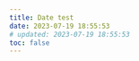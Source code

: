 ```yaml
---
title: Date test
date: 2023-07-19 18:55:53
# updated: 2023-07-19 18:55:53
toc: false
---
```


<FormatDate format="MMM d" />

<FormatDate format="MMM d, yyyy" />

<FormatDate date="2023-07-19T00:00:00+08:00" format="d MMM yyyy" />

<FormatDate date="1847-05-16T00:01:15.000Z" format="yyyy-MM-dd HH:mm:ss" />

<FormatDate format="EEEE, MMMM d, yyyy" />

<FormatDate format="EEEE, d MMMM yyyy" />

<FormatDate format="yyyyMMdd" />

<FormatDate format="yy/MM/dd" />

<FormatDate format="HH:mm:ss" />

<FormatDate format="h:mm a" />

<FormatDate format="hh 'o''clock' a, zzzz" />

<FormatDate format="K:mm a, z" />

<FormatDate date="2023-07-19T00:00:00+08:00" format="EEEE, d MMMM yyyy" />

<FormatDate date="2023-07-19T00:00:00+08:00" format="yyyyMMdd" />

<FormatDate :date="1722589089" format="yyyyMMdd" />

<FormatDate data="2021.3.1 12:00" format="yyyyMMddHHmmss" />

<FormatDate format="yyMMdd" />

<FormatDate format="yyyy/MM/dd" />

<FormatDate format="yyyy/MM/dd HH:mm" />

<FormatDate format="X" />

<FormatDate format="x" />

<FormatDate format="yyyy-MM-dd'T'HH:mm:ssXXX" />

<FormatDate format="yyyy-MM-dd'T'HH:mm:ss.SSSXXX" />

<FormatDate :date="1722589089" format="T" />

<FormatDate format="R" />

<FormatDate format="do" />

<FormatDate date="2004-06-16T00:00:00+08:00" format="yyyy-MM-dd HH:mm:ssxxx zzz" :options="{ timeZone: 'Europe/Berlin'  }" />

<FormatDate date="2004-06-16 00:00:00" format="yyyy-MM-dd HH:mm:ssxxx zzz" :options="{ timeZone: 'Europe/Berlin'  }" />

<FormatDate date="2004-06-16 00:00:00" format="yyyy-MM-dd HH:mm:ssxxx zzz" :options="{ timeZone: 'Asia/Shanghai'  }" />

<FormatDate date="2004-06-16T00:00:00Z" format="yyyy-MM-dd HH:mm:ssxxx zzz" :options="{ timeZone: 'Europe/Paris'  }" />

<FormatDate date="2004-06-16 00:00:00" format="yyyy-MM-dd HH:mm:ssxxx zzz" :options="{ timeZone: 'Asia/Bangkok'  }" />

<FormatDate date="2004-06-16 00:00:00" format="yyyy-MM-dd HH:mm:ssxxx zzz" timezone="Europe/Paris" />

<FormatDate date="2004-06-16 00:00:00" format="yyyy-MM-dd HH:mm:ssxxx zzz" timezone="Europe/Paris" :options="{ timeZone: 'Europe/Paris'  }" />

<FormatDate date="2004-06-16T00:00:00Z" format="yyyy-MM-dd HH:mm:ssxxx zzz" timezone="Europe/Paris" />
